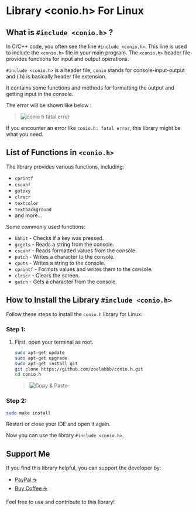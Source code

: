 # Library <conio.h> For Linux

## What is `#include <conio.h>` ?

In C/C++ code, you often see the line `#include <conio.h>`. This line is used to include the `<conio.h>` file in your main program. The `<conio.h>` header file provides functions for input and output operations.

`#include <conio.h>` is a header file, `conio` stands for console-input-output and (.h) is basically header file extension.

It contains some functions and methods for formatting the output and getting input in the console.

The error will be shown like below :
> ![conio h fatal error](https://github.com/zoelabbb/conio.h/blob/master/src/img/fatalerror.png)

If you encounter an error like `conio.h: fatal error`, this library might be what you need.

## List of Functions in `<conio.h>`

The library provides various functions, including:
- `cprintf`
- `cscanf`
- `gotoxy`
- `clrscr`
- `textcolor`
- `textbackground`
- and more...

Some commonly used functions:
- `kbhit` - Checks if a key was pressed.
- `gcgets` - Reads a string from the console.
- `cscanf` - Reads formatted values from the console.
- `putch` - Writes a character to the console.
- `cputs` - Writes a string to the console.
- `cprintf` - Formats values and writes them to the console.
- `clrscr` - Clears the screen.
- `getch` - Gets a character from the console.

## How to Install the Library `#include <conio.h>`

Follow these steps to install the `conio.h` library for Linux:

### Step 1:
1. First, open your terminal as root.
   ```bash
   sudo apt-get update
   sudo apt-get upgrade
   sudo apt-get install git
   git clone https://github.com/zoelabbb/conio.h.git
   cd conio.h
   ```
   > ![Copy & Paste](https://github.com/zoelabbb/conio.h/blob/master/src/img/Copy%20%26%20Paste.png)

### Step 2:
   ```bash
   sudo make install
   ```
   Restart or close your IDE and open it again.

Now you can use the library `#include <conio.h>`.

## Support Me

If you find this library helpful, you can support the developer by:
- [PayPal ☕](#)
- [Buy Coffee ☕](#)

Feel free to use and contribute to this library!